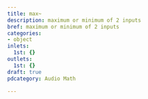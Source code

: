 ```yaml
---
title: max~
description: maximum or minimum of 2 inputs
bref: maximum or minimum of 2 inputs
categories:
- object
inlets:
  1st: {}
outlets:
  1st: {}
draft: true
pdcategory: Audio Math

---
```


